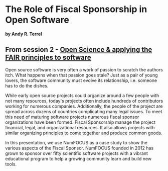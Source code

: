 # The Role of Fiscal Sponsorship in Open Software
**by Andy R. Terrel**  

## From session 2 - [Open Science & applying the FAIR principles to software](/wosss21/agenda#session-2)  
Open source software is very often a work of passion to scratch the authors itch. What happens when that passion goes stale? Just as a pair of young lovers, the software community must evolve its relationship, i.e. someone has to do the dishes.

While early open source projects could organize around a few people with not many resources, today's projects often include hundreds of contributors working for numerous companies. Additionally, the people of the project are spread across dozens of countries complicating many legal issues. To meet this need of maturing software projects numerous fiscal sponsor organizations have been formed. Fiscal Sponsorship manage the project financial, legal, and organizational resources.  It also allows projects with similar organizing principles to come together and produce common goods.

In this presentation, we use NumFOCUS as a case study to show the various aspects of the Fiscal Sponsor. NumFOCUS founded in 2012 has grown to sponsor over fifty scientific software projects with a vibrant educational program to help a growing community learn and build new tools.
